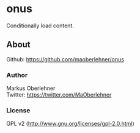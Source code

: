 # onus
Conditionally load content.

## About
Github: https://github.com/maoberlehner/onus

### Author
Markus Oberlehner  
Twitter: https://twitter.com/MaOberlehner

### License
GPL v2 (http://www.gnu.org/licenses/gpl-2.0.html)
